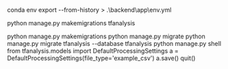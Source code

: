conda env export --from-history > .\backend\app\env.yml

python manage.py makemigrations tfanalysis

python manage.py makemigrations
python manage.py migrate
python manage.py migrate tfanalysis --database tfanalysis
python manage.py shell
from tfanalysis.models import DefaultProcessingSettings
a = DefaultProcessingSettings(file_type='example_csv')
a.save()
quit()
